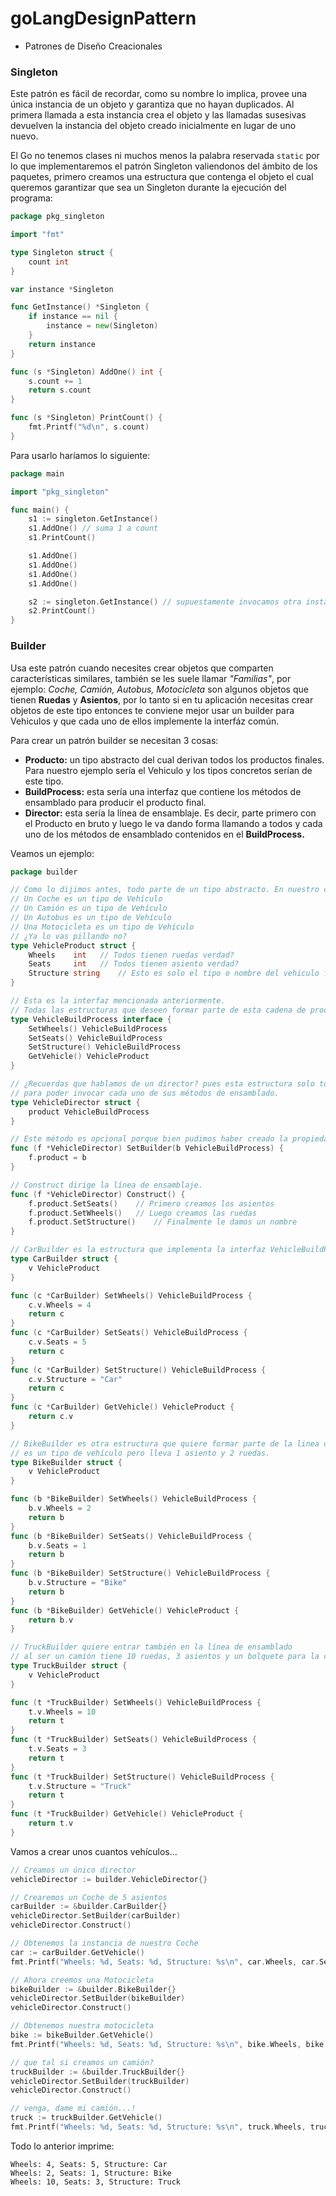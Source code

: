 # goLangDesignPattern

- Patrones de Diseño Creacionales

### Singleton

Este patrón es fácil de recordar, como su nombre lo implica, provee una única instancia de un objeto y garantiza
que no hayan duplicados. Al primera llamada a esta instancia crea el objeto y las llamadas susesivas devuelven
la instancia del objeto creado inicialmente en lugar de uno nuevo.

El Go no tenemos clases ni muchos menos la palabra reservada `static` por lo que implementaremos el patrón Singleton
valiendonos del ámbito de los paquetes, primero creamos una estructura que contenga el objeto el cual queremos garantizar 
que sea un Singleton durante la ejecución del programa:

```Go
package pkg_singleton

import "fmt"

type Singleton struct {
    count int
}

var instance *Singleton

func GetInstance() *Singleton {
    if instance == nil {
        instance = new(Singleton)
    }
    return instance
}

func (s *Singleton) AddOne() int {
    s.count += 1
    return s.count
}

func (s *Singleton) PrintCount() {
    fmt.Printf("%d\n", s.count)
}
```

Para usarlo haríamos lo siguiente:

```Go
package main

import "pkg_singleton"

func main() {
    s1 := singleton.GetInstance()
    s1.AddOne() // suma 1 a count
    s1.PrintCount()

    s1.AddOne()
    s1.AddOne()
    s1.AddOne()
    s1.AddOne()

    s2 := singleton.GetInstance() // supuestamente invocamos otra instancia pero...
    s2.PrintCount()
}
```

### Builder

Usa este patrón cuando necesites crear objetos que comparten características similares, también se les suele llamar *"Familias"*, por ejemplo: *Coche, Camión, Autobus, Motocicleta* son algunos objetos que tienen **Ruedas** y **Asientos**, por lo tanto si en tu aplicación necesitas crear objetos de este tipo entonces te conviene mejor 
usar un builder para Vehiculos y que cada uno de ellos implemente la interfáz común.

Para crear un patrón builder se necesitan 3 cosas:

- **Producto:** un tipo abstracto del cual derivan todos los productos finales. Para nuestro ejemplo sería el Vehiculo y los tipos concretos serían de este tipo.
- **BuildProcess:** esta sería una interfaz que contiene los métodos de ensamblado para producir el producto final.
- **Director:** esta sería la línea de ensamblaje. Es decir, parte primero con el Producto en bruto y luego le va dando forma llamando a todos y cada uno de los 
  métodos de ensamblado contenidos en el **BuildProcess.**

Veamos un ejemplo:

```Go
package builder

// Como lo dijimos antes, todo parte de un tipo abstracto. En nuestro caso sería Vehiculo ya que:
// Un Coche es un tipo de Vehículo
// Un Camión es un tipo de Vehículo
// Un Autobus es un tipo de Vehículo
// Una Motocicleta es un tipo de Vehículo
// ¿Ya lo vas pillando no?
type VehicleProduct struct {
    Wheels    int 	// Todos tienen ruedas verdad?
    Seats     int	// Todos tienen asiento verdad?
    Structure string	// Esto es solo el tipo o nombre del vehiculo final.
}

// Esta es la interfaz mencionada anteriormente. 
// Todas las estructuras que deseen formar parte de esta cadena de producción necesitan implementar esta interfaz.
type VehicleBuildProcess interface {
    SetWheels() VehicleBuildProcess
    SetSeats() VehicleBuildProcess
    SetStructure() VehicleBuildProcess
    GetVehicle() VehicleProduct
}

// ¿Recuerdas que hablamos de un director? pues esta estructura solo toma la interfaz VehicleBuildProcess
// para poder invocar cada uno de sus métodos de ensamblado.
type VehicleDirector struct {
    product VehicleBuildProcess
}

// Este método es opcional porque bien pudimos haber creado la propiedad "product" de tipo public.
func (f *VehicleDirector) SetBuilder(b VehicleBuildProcess) {
    f.product = b
}

// Construct dirige la línea de ensamblaje.
func (f *VehicleDirector) Construct() {
    f.product.SetSeats()	// Primero creamos los asientos
    f.product.SetWheels()	// Luego creamos las ruedas
    f.product.SetStructure()	// Finalmente le damos un nombre
}

// CarBuilder es la estructura que implementa la interfaz VehicleBuildProcess. Esta es una estructura concreta
type CarBuilder struct {
    v VehicleProduct
}

func (c *CarBuilder) SetWheels() VehicleBuildProcess {
    c.v.Wheels = 4
    return c
}
func (c *CarBuilder) SetSeats() VehicleBuildProcess {
    c.v.Seats = 5
    return c
}
func (c *CarBuilder) SetStructure() VehicleBuildProcess {
    c.v.Structure = "Car"
    return c
}
func (c *CarBuilder) GetVehicle() VehicleProduct {
    return c.v
}

// BikeBuilder es otra estructura que quiere formar parte de la linea de ensamblaje.
// es un tipo de vehículo pero lleva 1 asiento y 2 ruedas.
type BikeBuilder struct {
    v VehicleProduct
}

func (b *BikeBuilder) SetWheels() VehicleBuildProcess {
    b.v.Wheels = 2
    return b
}
func (b *BikeBuilder) SetSeats() VehicleBuildProcess {
    b.v.Seats = 1
    return b
}
func (b *BikeBuilder) SetStructure() VehicleBuildProcess {
    b.v.Structure = "Bike"
    return b
}
func (b *BikeBuilder) GetVehicle() VehicleProduct {
    return b.v
}

// TruckBuilder quiere entrar también en la línea de ensamblado
// al ser un camión tiene 10 ruedas, 3 asientos y un bolquete para la carga.
type TruckBuilder struct {
    v VehicleProduct
}

func (t *TruckBuilder) SetWheels() VehicleBuildProcess {
    t.v.Wheels = 10
    return t
}
func (t *TruckBuilder) SetSeats() VehicleBuildProcess {
    t.v.Seats = 3
    return t
}
func (t *TruckBuilder) SetStructure() VehicleBuildProcess {
    t.v.Structure = "Truck"
    return t
}
func (t *TruckBuilder) GetVehicle() VehicleProduct {
    return t.v
}

```

Vamos a crear unos cuantos vehículos...

```Go
// Creamos un único director
vehicleDirector := builder.VehicleDirector{}

// Crearemos un Coche de 5 asientos
carBuilder := &builder.CarBuilder{}
vehicleDirector.SetBuilder(carBuilder)
vehicleDirector.Construct()

// Obtenemos la instancia de nuestro Coche
car := carBuilder.GetVehicle()
fmt.Printf("Wheels: %d, Seats: %d, Structure: %s\n", car.Wheels, car.Seats, car.Structure)

// Ahora creemos una Motocicleta
bikeBuilder := &builder.BikeBuilder{}
vehicleDirector.SetBuilder(bikeBuilder)
vehicleDirector.Construct()

// Obtenemos nuestra motocicleta
bike := bikeBuilder.GetVehicle()
fmt.Printf("Wheels: %d, Seats: %d, Structure: %s\n", bike.Wheels, bike.Seats, bike.Structure)

// que tal si creamos un camión?
truckBuilder := &builder.TruckBuilder{}
vehicleDirector.SetBuilder(truckBuilder)
vehicleDirector.Construct()

// venga, dame mi camión...!
truck := truckBuilder.GetVehicle()
fmt.Printf("Wheels: %d, Seats: %d, Structure: %s\n", truck.Wheels, truck.Seats, truck.Structure)
```

Todo lo anterior imprime:

```
Wheels: 4, Seats: 5, Structure: Car        
Wheels: 2, Seats: 1, Structure: Bike       
Wheels: 10, Seats: 3, Structure: Truck  
```
